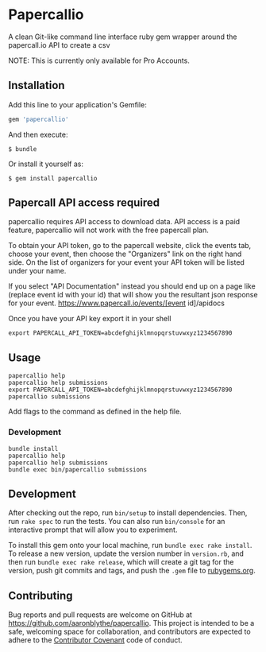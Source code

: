 # Papercallio

A clean Git-like command line interface ruby gem wrapper around the papercall.io API to create a csv

NOTE: This is currently only available for Pro Accounts.

## Installation

Add this line to your application's Gemfile:

```ruby
gem 'papercallio'
```

And then execute:

    $ bundle

Or install it yourself as:

    $ gem install papercallio

## Papercall API access required

papercallio requires API access to download data. API access is a paid feature, papercallio will not work with the free papercall plan.

To obtain your API token, go to the papercall website, click the events tab, choose your event, then choose the "Organizers" link on the right hand side. On the list of organizers for your event your API token will be listed under your name.

If you select "API Documentation" instead you should end up on a page like (replace event id with your id) that will show you the resultant json response for your event.
https://www.papercall.io/events/[event id]/apidocs

Once you have your API key export it in your shell

```
export PAPERCALL_API_TOKEN=abcdefghijklmnopqrstuvwxyz1234567890
```

## Usage

```
papercallio help
papercallio help submissions
export PAPERCALL_API_TOKEN=abcdefghijklmnopqrstuvwxyz1234567890
papercallio submissions
```

Add flags to the command as defined in the help file.

### Development

```
bundle install
papercallio help
papercallio help submissions
bundle exec bin/papercallio submissions
```

## Development

After checking out the repo, run `bin/setup` to install dependencies. Then, run `rake spec` to run the tests. You can also run `bin/console` for an interactive prompt that will allow you to experiment.

To install this gem onto your local machine, run `bundle exec rake install`. To release a new version, update the version number in `version.rb`, and then run `bundle exec rake release`, which will create a git tag for the version, push git commits and tags, and push the `.gem` file to [rubygems.org](https://rubygems.org).

## Contributing

Bug reports and pull requests are welcome on GitHub at https://github.com/aaronblythe/papercallio. This project is intended to be a safe, welcoming space for collaboration, and contributors are expected to adhere to the [Contributor Covenant](http://contributor-covenant.org) code of conduct.

